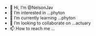 - 👋 Hi, I’m @NelsonJav
- 👀 I’m interested in ...phyton
- 🌱 I’m currently learning ...phyton
- 💞️ I’m looking to collaborate on ...actuary
- 📫 How to reach me ...

<!---
NelsonJav/NelsonJav is a ✨ special ✨ repository because its `README.md` (this file) appears on your GitHub profile.
You can click the Preview link to take a look at your changes.
--->
